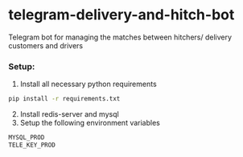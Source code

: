 # telegram-delivery-and-hitch-bot
Telegram bot for managing the matches between hitchers/ delivery customers and drivers

### Setup:
1. Install all necessary python requirements
```bash
pip install -r requirements.txt
```
2. Install redis-server and mysql
3. Setup the following environment variables
```bash
MYSQL_PROD
TELE_KEY_PROD
```
